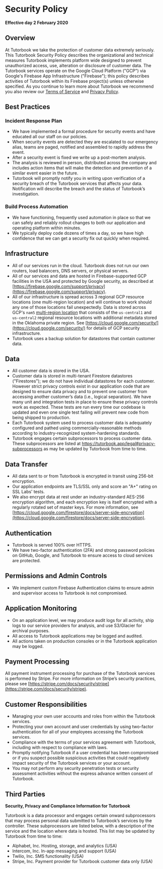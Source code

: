 # Security Policy

**Effective day 2 February 2020**

## Overview

At Tutorbook we take the protection of customer data extremely seriously. This Tutorbook Security Policy describes the organizational and technical measures Tutorbook implements platform wide designed to prevent unauthorized access, use, alteration or disclosure of customer data. The Tutorbook services operate on the Google Cloud Platform ("GCP") via Google's Firebase App Infrastructure ("Firebase"); this policy describes activities of Tutorbook within its Firebase project(s) unless otherwise specified. As you continue to learn more about Tutorbook we recommend you also review our [Terms of Service](https://www.intercom.com/terms-and-policies#terms) and [Privacy Policy](https://www.intercom.com/terms-and-policies#privacy).

## Best Practices

### Incident Response Plan

- We have implemented a formal procedure for security events and have educated all our staff on our policies.
- When security events are detected they are escalated to our emergency alias, teams are paged, notified and assembled to rapidly address the event.
- After a security event is fixed we write up a post-mortem analysis.
- The analysis is reviewed in person, distributed across the company and includes action items that will make the detection and prevention of a similar event easier in the future.
- Tutorbook will promptly notify you in writing upon verification of a security breach of the Tutorbook services that affects your data. Notification will describe the breach and the status of Tutorbook’s investigation.

### Build Process Automation

- We have functioning, frequently used automation in place so that we can safely and reliably rollout changes to both our application and operating platform within minutes.
- We typically deploy code dozens of times a day, so we have high confidence that we can get a security fix out quickly when required.

## Infrastructure

- All of our services run in the cloud. Tutorbook does not run our own routers, load balancers, DNS servers, or physical servers.
- All of our services and data are hosted in Firebase-supported GCP facilities in the USA and protected by Google security, as described at [https://firebase.google.com/support/privacy](https://firebase.google.com/support/privacy).
- All of our infrastructure is spread across 3 regional GCP resource locations (one multi-region location) and will continue to work should any one of those locations fail unexpectedly. Data is stored across GCP's `nam5` [multi-region location](https://cloud.google.com/firestore/docs/locations#location-mr) that consists of the `us-central1` and `us-central2` regional resource locations with additional metadata stored in the Oklahoma private region. See [https://cloud.google.com/security/](https://cloud.google.com/security/) for details of GCP security infrastructure.
- Tutorbook uses a backup solution for datastores that contain customer data.

## Data

- All customer data is stored in the USA.
- Customer data is stored in multi-tenant Firestore datastores ("Firestores"); we do not have individual datastores for each customer. However strict privacy controls exist in our application code that are designed to ensure data privacy and to prevent one customer from accessing another customer’s data (i.e., logical separation). We have many unit and integration tests in place to ensure these privacy controls work as expected. These tests are run every time our codebase is updated and even one single test failing will prevent new code from being shipped to production.
- Each Tutorbook system used to process customer data is adequately configured and pathed using commercially-reasonable methods according to industry-recognized system-hardening standards.
- Tutorbook engages certain subprocessors to process customer data. These subprocessors are listed at https://tutorbook.app/legal#privacy-subprocessors as may be updated by Tutorbook from time to time.

## Data Transfer

- All data sent to or from Tutorbook is encrypted in transit using 256-bit encryption.
- Our application endpoints are TLS/SSL only and score an "A+" rating on SSL Labs' tests.
- We also encrypt data at rest under an industry-standard AES-256 encryption algorithm, and each encryption key is itself encrypted with a regularly rotated set of master keys. For more information, see [https://cloud.google.com/firestore/docs/server-side-encryption](https://cloud.google.com/firestore/docs/server-side-encryption).

## Authentication

- Tutorbook is served 100% over HTTPS.
- We have two-factor authentication (2FA) and strong password policies on GitHub, Google, and Tutorbook to ensure access to cloud services are protected.

## Permissions and Admin Controls

- We implement custom Firebase Authentication claims to ensure admin and supervisor access to Tutorbook is not compromised.

## Application Monitoring

- On an application level, we may produce audit logs for all activity, ship logs to our service providers for analysis, and use S3/Glacier for archival purposes.
- All access to Tutorbook applications may be logged and audited.
- All actions taken on production consoles or in the Tutorbook application may be logged.

## Payment Processing

All payment instrument processing for purchase of the Tutorbook services is performed by Stripe. For more information on Stripe’s security practices, please see [https://stripe.com/docs/security/stripe](https://stripe.com/docs/security/stripe).

## Customer Responsibilities

- Managing your own user accounts and roles from within the Tutorbook services.
- Protecting your own account and user credentials by using two-factor authentication for all of your employees accessing the Tutorbook services.
- Compliance with the terms of your services agreement with Tutorbook, including with respect to compliance with laws.
- Promptly notifying Tutorbook if a user credential has been compromised or if you suspect possible suspicious activities that could negatively impact security of the Tutorbook services or your account.
- You may not perform any security penetration tests or security assessment activities without the express advance written consent of Tutorbook.

## Third Parties

**Security, Privacy and Compliance Information for Tutorbook**

Tutorbook is a data processor and engages certain onward subprocessors that may process personal data submitted to Tutorbook’s services by the controller. These subprocessors are listed below, with a description of the service and the location where data is hosted. This list may be updated by Tutorbook from time to time:

- Alphabet, Inc. Hosting, storage, and analytics (USA)
- Intercom, Inc. In-app messaging and support (USA)
- Twilio, Inc. SMS functionality (USA)
- Stripe, Inc. Payment provider for Tutorbook customer data only (USA)